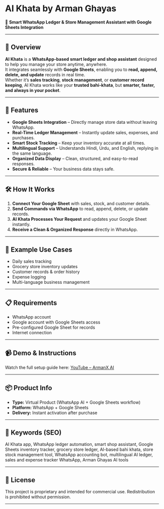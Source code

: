 # AI Khata by Arman Ghayas  
📲 **Smart WhatsApp Ledger & Store Management Assistant with Google Sheets Integration**

---

## 📌 Overview  
**AI Khata** is a **WhatsApp-based smart ledger and shop assistant** designed to help you manage your store anytime, anywhere.  
It integrates seamlessly with **Google Sheets**, enabling you to **read, append, delete, and update** records in real time.  
Whether it’s **sales tracking**, **stock management**, or **customer record keeping**, AI Khata works like your **trusted bahi-khata**, but **smarter, faster, and always in your pocket**.

---

## 🚀 Features  
- **Google Sheets Integration** – Directly manage store data without leaving WhatsApp.  
- **Real-Time Ledger Management** – Instantly update sales, expenses, and purchases.  
- **Smart Stock Tracking** – Keep your inventory accurate at all times.  
- **Multilingual Support** – Understands Hindi, Urdu, and English, replying in the same language.  
- **Organized Data Display** – Clean, structured, and easy-to-read responses.  
- **Secure & Reliable** – Your business data stays safe.  

---

## 🛠 How It Works  
1. **Connect Your Google Sheet** with sales, stock, and customer details.  
2. **Send Commands via WhatsApp** to read, append, delete, or update records.  
3. **AI Khata Processes Your Request** and updates your Google Sheet instantly.  
4. **Receive a Clean & Organized Response** directly in WhatsApp.  

---

## 📂 Example Use Cases  
- Daily sales tracking  
- Grocery store inventory updates  
- Customer records & order history  
- Expense logging  
- Multi-language business management  

---

## 📋 Requirements  
- WhatsApp account  
- Google account with Google Sheets access  
- Pre-configured Google Sheet for records  
- Internet connection  

---

## 📹 Demo & Instructions  
Watch the full setup guide here: [YouTube – ArmanX AI](https://www.youtube.com/@ArmanX_AI)  

---

## 📦 Product Info  
- **Type:** Virtual Product (WhatsApp AI + Google Sheets workflow)  
- **Platform:** WhatsApp + Google Sheets  
- **Delivery:** Instant activation after purchase  

---

## 🔑 Keywords (SEO)  
AI Khata app, WhatsApp ledger automation, smart shop assistant, Google Sheets inventory tracker, grocery store ledger, AI-based bahi khata, store stock management tool, WhatsApp accounting bot, multilingual AI ledger, sales and expense tracker WhatsApp, Arman Ghayas AI tools  

---

## 📜 License  
This project is proprietary and intended for commercial use. Redistribution is prohibited without permission.

---
